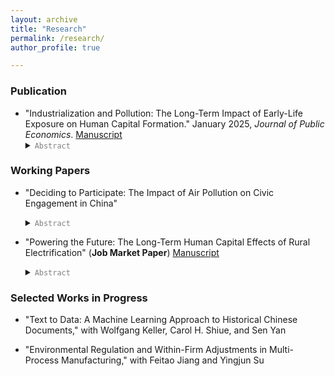 ```yaml
---
layout: archive
title: "Research"
permalink: /research/
author_profile: true

---
```


### Publication
* "Industrialization and Pollution: The Long-Term Impact of Early-Life Exposure on Human Capital Formation." January 2025, *Journal of Public Economics*. [Manuscript](../files/IndustrialPollution_Manuscript.pdf) 
    <details><summary> <code style="color : gray">Abstract</code> </summary>  Air quality in developing countries is often much worse than in developed economies, yet evidence on the long-term human capital effects of air pollution in these settings is limited. This paper uses a cohort difference-in-differences approach to examine the impact of early-life exposure to air pollution during China's 1950s industrialization on human capital formation. It assumes that economic opportunities linked to industrial plants impact upwind and downwind counties similarly within a 30-mile radius. The results indicate that moving from the 25th to 75th percentile of exposure reduces children's education by approximately 0.11 years. This effect size is notably larger than the impacts of three other factors affecting educational attainment in both China and the United States.  </details>
    
### Working Papers
* "Deciding to Participate: The Impact of Air Pollution on Civic Engagement in China" 
    <details><summary> <code style="color : gray">Abstract</code> </summary> Online engagement with government is increasingly common in the digital age, yet the factors driving such civic activity remain poorly understood. This paper uses an instrumental variable (IV) strategy to examine whether air pollution influences online engagement with the government, measured by message volume on an official platform in China. I find that a 10 ug/m<sup>3</sup> increase in weekly average PM<sub>2.5</sub> results in a 15.9% surge in messages. During periods of higher pollution, people are more likely to voice complaints, seek assistance, make inquiries, and offer suggestions.  Three mechanisms help explain this response: (1) pollution shifts the perceived benefits of civic engagement, (2) it intensifies discontent linked to economic disparities, and (3) it heightens awareness of daily life problems. Sentiment analysis using large language models (LLMs) and dictionary-based tools shows that air pollution tends to worsen emotional well-being, consistent with existing literature, although the effect is statistically insignificant in most cases. Understanding these dynamics is crucial, as timely responses to public concerns can help prevent more serious outcomes.  </details>

* "Powering the Future: The Long-Term Human Capital Effects of Rural Electrification" (**Job Market Paper**) [Manuscript](../files/IlluminatingFuture.pdf) 
   <details><summary> <code style="color : gray">Abstract </code> </summary>  This paper examines how exposure to rural electrification during middle childhood affected long-term human capital in 1990s China.  Unlike most studies that focus on grid connection, this paper emphasizes electricity affordability. I develop a model of human capital investment where rural electrification is an adult-labor-biased technical change. The model predicts a strong income effect and a negligible substitution effect, resulting in increased schooling for children. I test this empirically using a cohort difference-in-differences design, leveraging variation in electricity price reductions across counties. I find that middle childhood exposure to lower electricity prices significantly increases educational attainment, school completion, and adult cognitive scores. Further analysis identifies increased agricultural productivity as a key mechanism, consistent with the model. The focus on middle childhood reflects children's limited substitutability for adult laborers at this age. At older ages, children provide labor that closely resembles that of adults, and a strong substitution effect may offset the income effect—evidence supports this prediction. China's late-1990s experience offers insights for rural electrification efforts in many developing countries today. </details>

### Selected Works in Progress
* "Text to Data: A Machine Learning Approach to Historical Chinese Documents," with Wolfgang Keller, Carol H. Shiue, and Sen Yan

* "Environmental Regulation and Within-Firm Adjustments in Multi-Process Manufacturing," with Feitao Jiang and Yingjun Su





